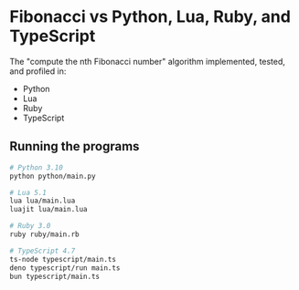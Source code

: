 # Fibonacci vs Python, Lua, Ruby, and TypeScript

The "compute the nth Fibonacci number" algorithm implemented, tested, and profiled in:

- Python
- Lua
- Ruby
- TypeScript

## Running the programs

```bash
# Python 3.10
python python/main.py

# Lua 5.1
lua lua/main.lua
luajit lua/main.lua

# Ruby 3.0
ruby ruby/main.rb

# TypeScript 4.7
ts-node typescript/main.ts
deno typescript/run main.ts
bun typescript/main.ts
```
